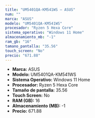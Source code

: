 ```yaml
---
title: "UM5401QA-KM541WS — ASUS"
num: ""
marca: "ASUS"
modelo: "UM5401QA-KM541WS"
procesador: "Ryzen 5 Hexa Core"
sistema_operativo: "Windows 11 Home"
almacenamiento_mb: "-1"
ram_gb: "16"
tamano_pantalla: "35.56"
touch_screen: "No"
precio: "671.88"
---
```

<ul>
<li><strong>Marca:</strong> ASUS</li>
<li><strong>Modelo:</strong> UM5401QA-KM541WS</li>
<li><strong>Sistema Operativo:</strong> Windows 11 Home</li>
<li><strong>Procesador:</strong> Ryzen 5 Hexa Core </li>
<li><strong>Tamaño de pantalla:</strong> 35.56</li>
<li><strong>Touch Screen:</strong> No</li>
<li><strong>RAM (GB):</strong> 16</li>
<li><strong>Almacenamiento (MB):</strong> -1</li>
<li><strong>Precio:</strong> 671.88</li>
</ul>